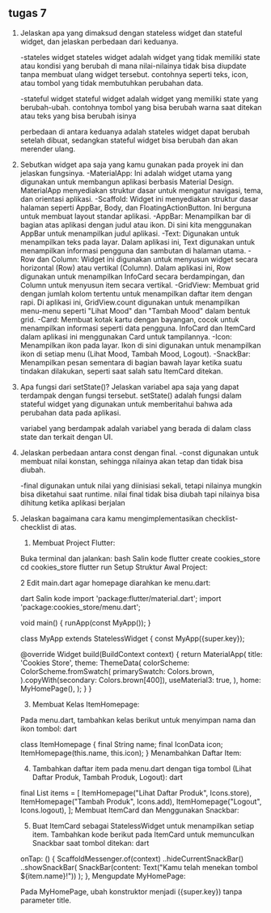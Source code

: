 ## tugas 7

1. Jelaskan apa yang dimaksud dengan stateless widget dan stateful widget, dan jelaskan perbedaan dari keduanya.

    -stateles widget
    stateles widget adalah widget yang tidak memiliki state atau kondisi yang berubah di mana nilai-nilainya tidak bisa diupdate tanpa membuat ulang widget tersebut. contohnya seperti teks, icon, atau tombol yang tidak membutuhkan perubahan data.

    -stateful widget
    stateful widget adalah widget yang memiliki state yang berubah-ubah. contohnya tombol yang bisa berubah warna saat ditekan atau teks yang bisa berubah isinya 

    perbedaan di antara keduanya adalah stateles widget dapat berubah setelah dibuat, sedangkan stateful widget bisa berubah dan akan merender ulang.

2. Sebutkan widget apa saja yang kamu gunakan pada proyek ini dan jelaskan fungsinya.
    -MaterialApp: Ini adalah widget utama yang digunakan untuk membangun aplikasi berbasis Material Design. MaterialApp menyediakan struktur dasar untuk mengatur navigasi, tema, dan orientasi aplikasi.
    -Scaffold: Widget ini menyediakan struktur dasar halaman seperti AppBar, Body, dan FloatingActionButton. Ini berguna untuk membuat layout standar aplikasi.
    -AppBar: Menampilkan bar di bagian atas aplikasi dengan judul atau ikon. Di sini kita menggunakan AppBar untuk menampilkan judul aplikasi.
    -Text: Digunakan untuk menampilkan teks pada layar. Dalam aplikasi ini, Text digunakan untuk menampilkan informasi pengguna dan sambutan di halaman utama.
    -Row dan Column: Widget ini digunakan untuk menyusun widget secara horizontal (Row) atau vertikal (Column). Dalam aplikasi ini, Row digunakan untuk menampilkan InfoCard secara berdampingan, dan Column untuk menyusun item secara vertikal.
    -GridView: Membuat grid dengan jumlah kolom tertentu untuk menampilkan daftar item dengan rapi. Di aplikasi ini, GridView.count digunakan untuk menampilkan menu-menu seperti "Lihat Mood" dan "Tambah Mood" dalam bentuk grid.
    -Card: Membuat kotak kartu dengan bayangan, cocok untuk menampilkan informasi seperti data pengguna. InfoCard dan ItemCard dalam aplikasi ini menggunakan Card untuk tampilannya.
    -Icon: Menampilkan ikon pada layar. Ikon di sini digunakan untuk menampilkan ikon di setiap menu (Lihat Mood, Tambah Mood, Logout).
    -SnackBar: Menampilkan pesan sementara di bagian bawah layar ketika suatu tindakan dilakukan, seperti saat salah satu ItemCard ditekan.

3. Apa fungsi dari setState()? Jelaskan variabel apa saja yang dapat terdampak dengan fungsi tersebut.
    setState() adalah fungsi dalam stateful widget yang digunakan untuk memberitahui bahwa ada perubahan data pada aplikasi.

    variabel yang berdampak adalah variabel yang berada di dalam class state dan terkait dengan UI.

4. Jelaskan perbedaan antara const dengan final.
    -const digunakan untuk membuat nilai konstan, sehingga nilainya akan tetap dan tidak bisa diubah.

    -final digunakan untuk nilai yang diinisiasi sekali, tetapi nilainya mungkin bisa diketahui saat runtime. nilai final tidak bisa diubah tapi nilainya bisa dihitung ketika aplikasi berjalan

5. Jelaskan bagaimana cara kamu mengimplementasikan checklist-checklist di atas.
    1. Membuat Project Flutter:

    Buka terminal dan jalankan:
    bash
    Salin kode
    flutter create cookies_store
    cd cookies_store
    flutter run
    Setup Struktur Awal Project:

    2 Edit main.dart agar homepage diarahkan ke menu.dart:

    dart
    Salin kode
    import 'package:flutter/material.dart';
    import 'package:cookies_store/menu.dart';

    void main() {
    runApp(const MyApp());
    }

    class MyApp extends StatelessWidget {
    const MyApp({super.key});

    @override
    Widget build(BuildContext context) {
        return MaterialApp(
        title: 'Cookies Store',
        theme: ThemeData(
            colorScheme: ColorScheme.fromSwatch(
            primarySwatch: Colors.brown,
            ).copyWith(secondary: Colors.brown[400]),
            useMaterial3: true,
        ),
        home: MyHomePage(),
        );
    }
    }

    3. Membuat Kelas ItemHomepage:

    Pada menu.dart, tambahkan kelas berikut untuk menyimpan nama dan ikon tombol:
    dart
    
    class ItemHomepage {
        final String name;
        final IconData icon;
        ItemHomepage(this.name, this.icon);
    }
    Menambahkan Daftar Item:

    4. Tambahkan daftar item pada menu.dart dengan tiga tombol (Lihat Daftar Produk, Tambah Produk, Logout):
    dart

    final List<ItemHomepage> items = [
    ItemHomepage("Lihat Daftar Produk", Icons.store),
    ItemHomepage("Tambah Produk", Icons.add),
    ItemHomepage("Logout", Icons.logout),
    ];
    Membuat ItemCard dan Menggunakan Snackbar:

    5. Buat ItemCard sebagai StatelessWidget untuk menampilkan setiap item. Tambahkan kode berikut pada ItemCard untuk memunculkan Snackbar saat tombol ditekan:
    dart
  
    onTap: () {
    ScaffoldMessenger.of(context)
    ..hideCurrentSnackBar()
    ..showSnackBar(
        SnackBar(content: Text("Kamu telah menekan tombol ${item.name}!"))
    );
    },
    Mengupdate MyHomePage:

    Pada MyHomePage, ubah konstruktor menjadi ({super.key}) tanpa parameter title.